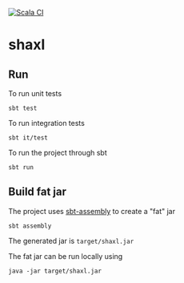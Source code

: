 [![Scala CI](https://github.com/alessandrocandolini/shaxl/actions/workflows/ci.yml/badge.svg)](https://github.com/alessandrocandolini/shaxl/actions/workflows/ci.yml)

# shaxl

## Run

To run unit tests
```shell
sbt test
```

To run integration tests
```shell
sbt it/test
```

To run the project through sbt
```shell
sbt run
```

## Build fat jar 

The project uses  [sbt-assembly](https://github.com/sbt/sbt-assembly) to create a "fat" jar
```
sbt assembly
```
The generated jar is `target/shaxl.jar`

The fat jar can be run locally using
```
java -jar target/shaxl.jar
```
